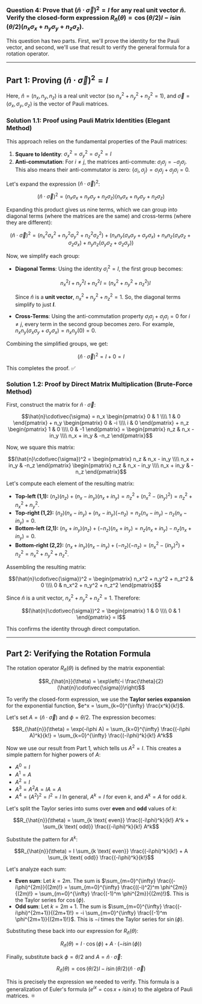 ### **Question 4: Prove that $(\hat{n}\cdot\vec{\sigma})^2 = I$ for any real unit vector $\hat{n}$. Verify the closed-form expression $R_{\hat{n}}(\theta) = \cos(\theta/2) I -i \sin(\theta/2) (n_x\sigma_x + n_y\sigma_y + n_z\sigma_z)$.**

This question has two parts. First, we'll prove the identity for the Pauli vector, and second, we'll use that result to verify the general formula for a rotation operator.

---

## **Part 1: Proving $(\hat{n}\cdot\vec{\sigma})^2 = I$**

Here, $\hat{n} = (n_x, n_y, n_z)$ is a real unit vector (so $n_x^2 + n_y^2 + n_z^2 = 1$), and $\vec{\sigma} = (\sigma_x, \sigma_y, \sigma_z)$ is the vector of Pauli matrices.

### **Solution 1.1: Proof using Pauli Matrix Identities (Elegant Method)**

This approach relies on the fundamental properties of the Pauli matrices:
1.  **Square to Identity**: $\sigma_x^2 = \sigma_y^2 = \sigma_z^2 = I$
2.  **Anti-commutation**: For $i \neq j$, the matrices anti-commute: $\sigma_i \sigma_j = -\sigma_j \sigma_i$. This also means their anti-commutator is zero: $\{\sigma_i, \sigma_j\} = \sigma_i \sigma_j + \sigma_j \sigma_i = 0$.

Let's expand the expression $(\hat{n}\cdot\vec{\sigma})^2$:

$$(\hat{n}\cdot\vec{\sigma})^2 = (n_x\sigma_x + n_y\sigma_y + n_z\sigma_z)(n_x\sigma_x + n_y\sigma_y + n_z\sigma_z)$$

Expanding this product gives us nine terms, which we can group into diagonal terms (where the matrices are the same) and cross-terms (where they are different):

$$(\hat{n}\cdot\vec{\sigma})^2 = (n_x^2\sigma_x^2 + n_y^2\sigma_y^2 + n_z^2\sigma_z^2) + (n_x n_y(\sigma_x\sigma_y + \sigma_y\sigma_x) + n_x n_z(\sigma_x\sigma_z + \sigma_z\sigma_x) + n_y n_z(\sigma_y\sigma_z + \sigma_z\sigma_y))$$

Now, we simplify each group:
* **Diagonal Terms**: Using the identity $\sigma_i^2 = I$, the first group becomes:
    
    $$
    n_x^2 I + n_y^2 I + n_z^2 I = (n_x^2 + n_y^2 + n_z^2)I
    $$
    
    Since $\hat{n}$ is a **unit vector**, $n_x^2 + n_y^2 + n_z^2 = 1$. So, the diagonal terms simplify to just **$I$**.

* **Cross-Terms**: Using the anti-commutation property $\sigma_i\sigma_j + \sigma_j\sigma_i = 0$ for $i \neq j$, every term in the second group becomes zero. For example, $n_x n_y(\sigma_x\sigma_y + \sigma_y\sigma_x) = n_x n_y(0) = 0$.

Combining the simplified groups, we get:

$$(\hat{n}\cdot\vec{\sigma})^2 = I + 0 = I$$

This completes the proof. ✅

### **Solution 1.2: Proof by Direct Matrix Multiplication (Brute-Force Method)**

First, construct the matrix for $\hat{n}\cdot\vec{\sigma}$:

$$\hat{n}\cdot\vec{\sigma} = n_x \begin{pmatrix} 0 & 1 \\\\ 1 & 0 \end{pmatrix} + n_y \begin{pmatrix} 0 & -i \\\\ i & 0 \end{pmatrix} + n_z \begin{pmatrix} 1 & 0 \\\\ 0 & -1 \end{pmatrix} = \begin{pmatrix} n_z & n_x - in_y \\\\ n_x + in_y & -n_z \end{pmatrix}$$

Now, we square this matrix:

$$(\hat{n}\cdot\vec{\sigma})^2 = \begin{pmatrix} n_z & n_x - in_y \\\\ n_x + in_y & -n_z \end{pmatrix} \begin{pmatrix} n_z & n_x - in_y \\\\ n_x + in_y & -n_z \end{pmatrix}$$

Let's compute each element of the resulting matrix:
* **Top-left (1,1):** $(n_z)(n_z) + (n_x - in_y)(n_x + in_y) = n_z^2 + (n_x^2 - (in_y)^2) = n_z^2 + n_x^2 + n_y^2$.
* **Top-right (1,2):** $(n_z)(n_x - in_y) + (n_x - in_y)(-n_z) = n_z(n_x - in_y) - n_z(n_x - in_y) = 0$.
* **Bottom-left (2,1):** $(n_x + in_y)(n_z) + (-n_z)(n_x + in_y) = n_z(n_x + in_y) - n_z(n_x + in_y) = 0$.
* **Bottom-right (2,2):** $(n_x + in_y)(n_x - in_y) + (-n_z)(-n_z) = (n_x^2 - (in_y)^2) + n_z^2 = n_x^2 + n_y^2 + n_z^2$.

Assembling the resulting matrix:

$$(\hat{n}\cdot\vec{\sigma})^2 = \begin{pmatrix} n_x^2 + n_y^2 + n_z^2 & 0 \\\\ 0 & n_x^2 + n_y^2 + n_z^2 \end{pmatrix}$$

Since $\hat{n}$ is a unit vector, $n_x^2 + n_y^2 + n_z^2 = 1$. Therefore:

$$(\hat{n}\cdot\vec{\sigma})^2 = \begin{pmatrix} 1 & 0 \\\\ 0 & 1 \end{pmatrix} = I$$

This confirms the identity through direct computation.

---

## **Part 2: Verifying the Rotation Formula**

The rotation operator $R_{\hat{n}}(\theta)$ is defined by the matrix exponential:

$$R_{\hat{n}}(\theta) = \exp\left(-i \frac{\theta}{2} (\hat{n}\cdot\vec{\sigma})\right)$$

To verify the closed-form expression, we use the **Taylor series expansion** for the exponential function, $e^x = \sum_{k=0}^{\infty} \frac{x^k}{k!}$.

Let's set $A = (\hat{n}\cdot\vec{\sigma})$ and $\phi = \theta/2$. The expression becomes:

$$R_{\hat{n}}(\theta) = \exp(-i\phi A) = \sum_{k=0}^{\infty} \frac{(-i\phi A)^k}{k!} = \sum_{k=0}^{\infty} \frac{(-i\phi)^k}{k!} A^k$$

Now we use our result from Part 1, which tells us $A^2 = I$. This creates a simple pattern for higher powers of $A$:
* $A^0 = I$
* $A^1 = A$
* $A^2 = I$
* $A^3 = A^2 A = I A = A$
* $A^4 = (A^2)^2 = I^2 = I$
In general, $A^k = I$ for even $k$, and $A^k = A$ for odd $k$.

Let's split the Taylor series into sums over **even** and **odd** values of $k$:

$$R_{\hat{n}}(\theta) = \sum_{k \text{ even}} \frac{(-i\phi)^k}{k!} A^k + \sum_{k \text{ odd}} \frac{(-i\phi)^k}{k!} A^k$$

Substitute the pattern for $A^k$:

$$R_{\hat{n}}(\theta) = I \sum_{k \text{ even}} \frac{(-i\phi)^k}{k!} + A \sum_{k \text{ odd}} \frac{(-i\phi)^k}{k!}$$

Let's analyze each sum:
* **Even sum**: Let $k=2m$. The sum is $\sum_{m=0}^{\infty} \frac{(-i\phi)^{2m}}{(2m)!} = \sum_{m=0}^{\infty} \frac{((-i)^2)^m \phi^{2m}}{(2m)!} = \sum_{m=0}^{\infty} \frac{(-1)^m \phi^{2m}}{(2m)!}$. This is the Taylor series for $\cos(\phi)$.
* **Odd sum**: Let $k=2m+1$. The sum is $\sum_{m=0}^{\infty} \frac{(-i\phi)^{2m+1}}{(2m+1)!} = -i \sum_{m=0}^{\infty} \frac{(-1)^m \phi^{2m+1}}{(2m+1)!}$. This is $-i$ times the Taylor series for $\sin(\phi)$.

Substituting these back into our expression for $R_{\hat{n}}(\theta)$:

$$R_{\hat{n}}(\theta) = I \cdot \cos(\phi) + A \cdot (-i \sin(\phi))$$

Finally, substitute back $\phi = \theta/2$ and $A = \hat{n}\cdot\vec{\sigma}$:

$$R_{\hat{n}}(\theta) = \cos(\theta/2) I - i\sin(\theta/2)(\hat{n}\cdot\vec{\sigma})$$

This is precisely the expression we needed to verify. This formula is a generalization of Euler's formula ($e^{ix} = \cos x + i \sin x$) to the algebra of Pauli matrices. ⚛️